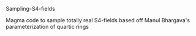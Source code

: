 Sampling-S4-fields

Magma code to sample totally real S4-fields based off Manul Bhargava's parameterization of quartic rings

